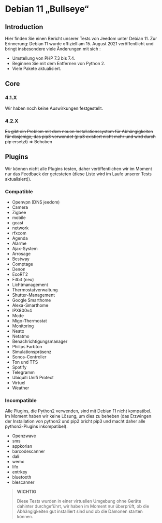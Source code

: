 # Debian 11 „Bullseye“

## Introduction

Hier finden Sie einen Bericht unserer Tests von Jeedom unter Debian 11. Zur Erinnerung: Debian 11 wurde offiziell am 15. August 2021 veröffentlicht und bringt insbesondere viele Änderungen mit sich :

- Umstellung von PHP 7.3 bis 7.4.
- Beginnen Sie mit dem Entfernen von Python 2.
- Viele Pakete aktualisiert.

## Core

### 4.1.X

Wir haben noch keine Auswirkungen festgestellt.

### 4.2.X

~~Es gibt ein Problem mit dem neuen Installationssystem für Abhängigkeiten für dasjenige, das pip3 verwendet (pip3 existiert nicht mehr und wird durch pip ersetzt)~~ => Behoben

## Plugins

Wir können nicht alle Plugins testen, daher veröffentlichen wir im Moment nur das Feedback der getesteten (diese Liste wird im Laufe unserer Tests aktualisiert)).

### Compatible

- Openvpn (DNS jeedom)
- Camera
- Zigbee
- mobile
- gcast
- network
- rfxcom
- Agenda
- Alarme
- Ajax-System
- Arrosage
- Bestway
- Comptage
- Denon
- EcoRT2
- Fitbit (neu)
- Lichtmanagement
- Thermostatverwaltung
- Shutter-Management
- Google Smarthome
- Alexa-Smarthome
- IPX800v4
- Mode
- Migo-Thermostat
- Monitoring
- Neato
- Netatmo
- Benachrichtigungsmanager
- Philips Farbton
- Simulationspräsenz
- Sonos-Controller
- Ton und TTS
- Spotify
- Telegramm
- Ubiquiti Unifi Protect
- Virtuel
- Weather


### Incompatible

Alle Plugins, die Python2 verwenden, sind mit Debian 11 nicht kompatibel. Im Moment haben wir keine Lösung, um dies zu beheben (das Erzwingen der Installation von python2 und pip2 bricht pip3 und macht daher alle python3-Plugins inkompatibel).

- Openzwave
- sms
- appkorian
- barcodescanner
- dali
- wemo
- lifx
- entrkey
- bluetooth
- blescanner


> **WICHTIG**
>
> Diese Tests wurden in einer virtuellen Umgebung ohne Geräte dahinter durchgeführt, wir haben im Moment nur überprüft, ob die Abhängigkeiten gut installiert sind und ob die Dämonen starten können.
